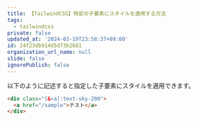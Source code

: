 ```yaml
---
title: 【TailwindCSS】特定の子要素にスタイルを適用する方法
tags:
  - tailwindcss
private: false
updated_at: '2024-03-19T23:58:37+09:00'
id: 24f23db914d5d73b2681
organization_url_name: null
slide: false
ignorePublish: false
---
```

以下のように記述すると指定した子要素にスタイルを適用できます。

```html
<div class="[&>a]:text-sky-200">
  <a href="/sample">テスト</a>
</div>

```
